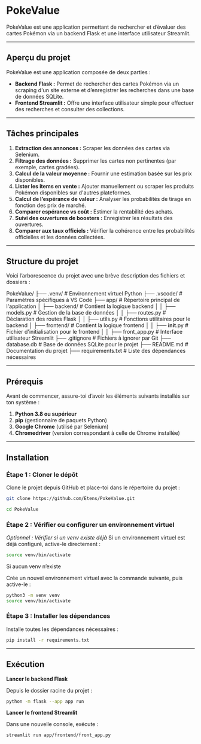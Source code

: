 # **PokeValue**

PokeValue est une application permettant de rechercher et d’évaluer des cartes Pokémon via un backend Flask et une interface utilisateur Streamlit.

---

## **Aperçu du projet**

PokeValue est une application composée de deux parties :

- **Backend Flask :** Permet de rechercher des cartes Pokémon via un scraping d'un site externe et d’enregistrer les recherches dans une base de données SQLite.
- **Frontend Streamlit :** Offre une interface utilisateur simple pour effectuer des recherches et consulter des collections.

---

## **Tâches principales**

1. **Extraction des annonces :** Scraper les données des cartes via Selenium.
2. **Filtrage des données :** Supprimer les cartes non pertinentes (par exemple, cartes gradées).
3. **Calcul de la valeur moyenne :** Fournir une estimation basée sur les prix disponibles.
4. **Lister les items en vente :** Ajouter manuellement ou scraper les produits Pokémon disponibles sur d'autres plateformes.
5. **Calcul de l’espérance de valeur :** Analyser les probabilités de tirage en fonction des prix de marché.
6. **Comparer espérance vs coût :** Estimer la rentabilité des achats.
7. **Suivi des ouvertures de boosters :** Enregistrer les résultats des ouvertures.
8. **Comparer aux taux officiels :** Vérifier la cohérence entre les probabilités officielles et les données collectées.

---

## **Structure du projet**

Voici l’arborescence du projet avec une brève description des fichiers et dossiers :

PokeValue/
├── .venv/               # Environnement virtuel Python
├── .vscode/             # Paramètres spécifiques à VS Code
├── app/                 # Répertoire principal de l'application
│   ├── backend/         # Contient la logique backend
│   │   ├── models.py    # Gestion de la base de données
│   │   ├── routes.py    # Déclaration des routes Flask
│   │   ├── utils.py     # Fonctions utilitaires pour le backend
│   ├── frontend/        # Contient la logique frontend
│   │   ├── __init__.py  # Fichier d'initialisation pour le frontend
│   │   ├── front_app.py # Interface utilisateur Streamlit
├── .gitignore           # Fichiers à ignorer par Git
├── database.db          # Base de données SQLite pour le projet
├── README.md            # Documentation du projet
├── requirements.txt     # Liste des dépendances nécessaires

---

## **Prérequis**

Avant de commencer, assure-toi d’avoir les éléments suivants installés sur ton système :

1. **Python 3.8 ou supérieur**
2. **pip** (gestionnaire de paquets Python)
3. **Google Chrome** (utilisé par Selenium)
4. **Chromedriver** (version correspondant à celle de Chrome installée)

---

## **Installation**

### **Étape 1 : Cloner le dépôt**

Clone le projet depuis GitHub et place-toi dans le répertoire du projet :

```bash
git clone https://github.com/Etens/PokeValue.git
```

```bash
cd PokeValue
```

### **Étape 2 : Vérifier ou configurer un environnement virtuel**

*Optionnel : Vérifier si un venv existe déjà*
Si un environnement virtuel est déjà configuré, active-le directement :

```bash
source venv/bin/activate
```

Si aucun venv n’existe

Crée un nouvel environnement virtuel avec la commande suivante, puis active-le :

```bash
python3 -m venv venv
source venv/bin/activate
```

### **Étape 3 : Installer les dépendances**

Installe toutes les dépendances nécessaires :

```bash
pip install -r requirements.txt
```

---

## Exécution

**Lancer le backend Flask**

Depuis le dossier racine du projet :

```bash
python -m flask --app app run
```

**Lancer le frontend Streamlit**

Dans une nouvelle console, exécute :

```bash
streamlit run app/frontend/front_app.py
```
